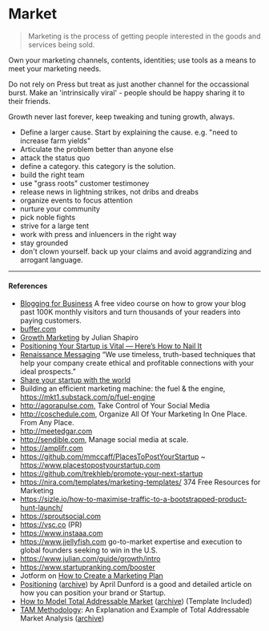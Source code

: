 # Market

> Marketing is the process of getting people interested in the goods and services being sold.

Own your marketing channels, contents, identities; use tools as a means to meet your marketing needs.

Do not rely on Press but treat as just another channel for the occassional burst. Make an 'intrinsically viral' - people should be happy sharing it to their friends.

Growth never last forever, keep tweaking and tuning growth, always.

- Define a larger cause. Start by explaining the cause. e.g. "need to increase farm yields"
- Articulate the problem better than anyone else
- attack the status quo
- define a category. this category is the solution.
- build the right team
- use "grass roots" customer testimoney
- release news in lightning strikes, not dribs and dreabs
- organize events to focus attention
- nurture your community
- pick noble fights
- strive for a large tent
- work with press and inluencers in the right way
- stay grounded
- don't clown yourself. back up your claims and avoid aggrandizing and arrogant language.

---
#### References

- [Blogging for Business](https://ahrefs.com/academy/blogging-for-business) A free video course on how to grow your blog past 100K monthly visitors and turn thousands of your readers into paying customers.
- [buffer.com](http://buffer.com)
- [Growth Marketing](https://www.julian.com/guide/growth/) by Julian Shapiro
- [Positioning Your Startup is Vital — Here’s How to Nail It](https://firstround.com/review/Positioning-Your-Startup-is-Vital-Heres-How-to-Do-It-Right/)
- [Renaissance Messaging](https://www.renaissancemessaging.com) “We use timeless, truth-based techniques that help your company create ethical and profitable connections with your ideal prospects.”
- [Share your startup with the world](https://sizle.io/how-to-maximise-traffic-to-a-bootstrapped-product-hunt-launch/)
- Building an efficient marketing machine: the fuel & the engine, https://mkt1.substack.com/p/fuel-engine
- http://agorapulse.com, Take Control of Your Social Media
- http://coschedule.com, Organize All Of Your Marketing In One Place. From Any Place.
- http://meetedgar.com
- http://sendible.com, Manage social media at scale.
- https://amplifr.com
- https://github.com/mmccaff/PlacesToPostYourStartup ~ https://www.placestopostyourstartup.com
- https://github.com/trekhleb/promote-your-next-startup
- https://nira.com/templates/marketing-templates/ 374 Free Resources for Marketing
- https://sizle.io/how-to-maximise-traffic-to-a-bootstrapped-product-hunt-launch/
- https://sproutsocial.com
- https://vsc.co (PR)
- https://www.instaaa.com
- https://www.jjellyfish.com go-to-market expertise and execution to global founders seeking to win in the U.S.
- https://www.julian.com/guide/growth/intro
- https://www.startupranking.com/booster
- Jotform on [How to Create a Marketing Plan](https://www.jotform.com/how-to-create-a-marketing-plan/)
- [Positioning](https://www.lennysnewsletter.com/p/positioning) ([archive](https://archive.ph/JP0pp)) by April Dunford is a good and detailed article on how you can position your brand or Startup.
- [How to Model Total Addressable Market](https://visible.vc/blog/modeling-total-addressable-market/) ([archive](https://archive.ph/vtmcB)) (Template Included)
- [TAM Methodology](https://www.toptal.com/finance/market-sizing/total-addressable-market-example): An Explanation and Example of Total Addressable Market Analysis ([archive](https://archive.ph/XuM0M))